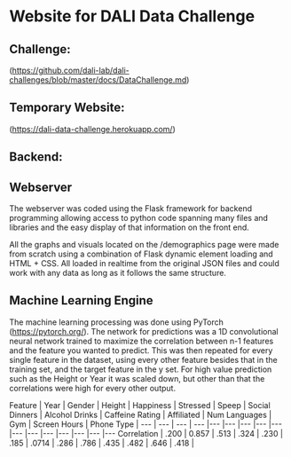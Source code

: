 # Website for DALI Data Challenge

## Challenge:

(https://github.com/dali-lab/dali-challenges/blob/master/docs/DataChallenge.md)

## Temporary Website:

(https://dali-data-challenge.herokuapp.com/)


## Backend:

## Webserver

The webserver was coded using the Flask framework for backend programming
allowing access to python code spanning many files and libraries and the easy
display of that information on the front end. 

All the graphs and visuals located on the /demographics page were made from 
scratch using a combination of Flask dynamic element loading and HTML + CSS. 
All loaded in realtime from the original JSON files and could work with any
data as long as it follows the same structure. 

## Machine Learning Engine

The machine learning processing was done using PyTorch (https://pytorch.org/). 
The network for predictions was a 1D convolutional neural network trained to 
maximize the correlation between n-1 features and the feature you wanted to predict. 
This was then repeated for every single feature in the dataset, using every other
feature besides that in the training set, and the target feature in the y set. 
For high value prediction such as the Height or Year it was scaled down, but other
than that the correlations were high for every other output. 

Feature | Year | Gender | Height | Happiness | Stressed | Speep | Social Dinners | Alcohol Drinks | Caffeine Rating | Affiliated | Num Languages | Gym | Screen Hours | Phone Type |
--- | --- | --- | --- |--- |--- |--- |--- |--- |--- |--- |--- |--- |--- |--- |---
Correlation | .200 | 0.857 | .513 | .324 | .230 | .185 | .0714 | .286 | .786 | .435 | .482 | .646 | .418 |

